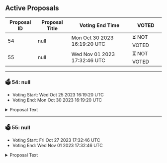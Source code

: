 ## Active Proposals

| Proposal ID | Proposal Title | Voting End Time | VOTED |
|-------------|----------------|-----------------|-------|
| 54 | null | Mon Oct 30 2023 16:19:20 UTC | ⏳ NOT VOTED |
| 55 | null | Wed Nov 01 2023 17:32:46 UTC | ⏳ NOT VOTED |

---

### 🗳 54: null
- Voting Start: Wed Oct 25 2023 16:19:20 UTC
- Voting End: Mon Oct 30 2023 16:19:20 UTC

<details>
<summary>Proposal Text</summary>
 
null
</details>

---

### 🗳 55: null
- Voting Start: Fri Oct 27 2023 17:32:46 UTC
- Voting End: Wed Nov 01 2023 17:32:46 UTC

<details>
<summary>Proposal Text</summary>
 
null
</details>
